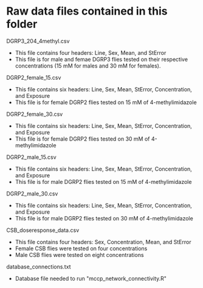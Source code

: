 # Raw data files contained in this folder

DGRP3_204_4methyl.csv
- This file contains four headers: Line, Sex, Mean, and StError
- This file is for male and femae DGRP3 flies tested on their respective concentrations (15 mM for males and 30 mM for females).

DGRP2_female_15.csv
- This file contains six headers: Line, Sex, Mean, StError, Concentration, and Exposure
- This file is for female DGRP2 flies tested on 15 mM of 4-methylimidazole
  
DGRP2_female_30.csv
- This file contains six headers: Line, Sex, Mean, StError, Concentration, and Exposure
- This file is for female DGRP2 flies tested on 30 mM of 4-methylimidazole

DGRP2_male_15.csv
- This file contains six headers: Line, Sex, Mean, StError, Concentration, and Exposure
- This file is for male DGRP2 flies tested on 15 mM of 4-methylimidazole

DGRP2_male_30.csv
- This file contains six headers: Line, Sex, Mean, StError, Concentration, and Exposure
- This file is for male DGRP2 flies tested on 30 mM of 4-methylimidazole

CSB_doseresponse_data.csv
- This file contains four headers: Sex, Concentration, Mean, and StError
- Female CSB flies were tested on four concentrations
- Male CSB flies were tested on eight concentrations

database_connections.txt
- Database file needed to run "mccp_network_connectivity.R"
